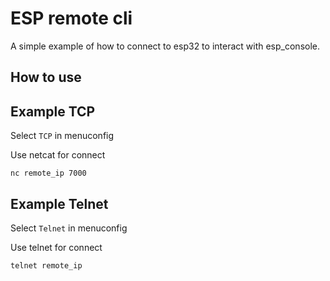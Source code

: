 # ESP remote cli

A simple example of how to connect to esp32 to interact with esp_console.

## How to use

## Example TCP

Select `TCP` in menuconfig

Use netcat for connect
```
nc remote_ip 7000
```
## Example Telnet

Select `Telnet` in menuconfig

Use telnet for connect
```
telnet remote_ip
```
